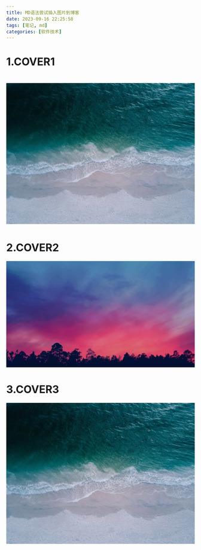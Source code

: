 ```yaml
---
title: MD语法尝试插入图片到博客
date: 2023-09-16 22:25:58
tags: [笔记, md]
categories: [软件技术]
---
```




# 1.COVER1



# ![](../images/cover1.jpg)

# 2.COVER2

![](../images/cover2.jpg)

# 3.COVER3

![](../images/cover1.jpg)	

